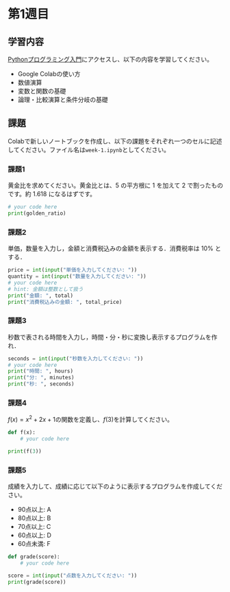 # 第1週目

## 学習内容

[Pythonプログラミング入門](https://utokyo-ipp.github.io/index.html#)にアクセスし、以下の内容を学習してください。

- Google Colabの使い方
- 数値演算
- 変数と関数の基礎
- 論理・比較演算と条件分岐の基礎

## 課題

Colabで新しいノートブックを作成し、以下の課題をそれぞれ一つのセルに記述してください。ファイル名は`week-1.ipynb`としてください。

### 課題1
黄金比を求めてください。黄金比とは、5 の平方根に 1 を加えて 2 で割ったものです。約 1.618 になるはずです。

```python
# your code here
print(golden_ratio)
```

### 課題2

単価，数量を入力し，金額と消費税込みの金額を表示する．消費税率は 10% とする．

```python
price = int(input("単価を入力してください: "))
quantity = int(input("数量を入力してください: "))
# your code here
# hint: 金額は整数として扱う
print("金額: ", total)
print("消費税込みの金額: ", total_price)
```

### 課題3

秒数で表される時間を入力し，時間・分・秒に変換し表示するプログラムを作れ．

```python
seconds = int(input("秒数を入力してください: "))
# your code here
print("時間: ", hours)
print("分: ", minutes)
print("秒: ", seconds)
```

### 課題4
$f(x) = x^2 + 2x + 1$の関数を定義し、$f(3)$を計算してください。

```python
def f(x):
    # your code here

print(f(3))
```

### 課題5
成績を入力して、成績に応じて以下のように表示するプログラムを作成してください。

- 90点以上: A
- 80点以上: B
- 70点以上: C
- 60点以上: D
- 60点未満: F

```python
def grade(score):
    # your code here

score = int(input("点数を入力してください: "))
print(grade(score))
```